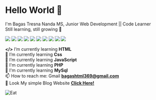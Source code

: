 
# Hello World 👋

I'm Bagas Tresna Nanda MS, Junior Web Development || Code Learner  
Still learning, still growing 🚀


<!--
**BagasHtml/BagasHtml** is a ✨ _special_ ✨ repository because its `README.md` (this file) appears on your GitHub profile.

Here are some ideas to get you started:

- 🔭 I’m currently working on ...
- 🌱 I’m currently learning ...
- 👯 I’m looking to collaborate on ...
- 🤔 I’m looking for help with ...
- 💬 Ask me about ...
- 📫 How to reach me: ...
- 😄 Pronouns: ...
- ⚡ Fun fact: ...
--> 

<img src="https://img.shields.io/badge/ChatGPT-74aa9c?style=for-the-badge&logo=openai&logoColor=white" />
<img src="https://img.shields.io/badge/MariaDB-003545?style=for-the-badge&logo=mariadb&logoColor=white" />
<img src="https://img.shields.io/badge/Bootstrap-563D7C?style=for-the-badge&logo=bootstrap&logoColor=white" />
<img src="https://img.shields.io/badge/Xampp-F37623?style=for-the-badge&logo=xampp&logoColor=white" />
<img src="	https://img.shields.io/badge/HTML5-E34F26?style=for-the-badge&logo=html5&logoColor=white" />
<img src="https://img.shields.io/badge/JavaScript-323330?style=for-the-badge&logo=javascript&logoColor=F7DF1E" />
<img src="https://img.shields.io/badge/CSS3-1572B6?style=for-the-badge&logo=css3&logoColor=white" />
<img src="https://img.shields.io/badge/PHP-777BB4?style=for-the-badge&logo=php&logoColor=white" />
<img src="https://img.shields.io/badge/PHP-777BB4?style=for-the-badge&logo=php&logoColor=white" />
<img src="	https://img.shields.io/badge/Windows_11-0078d4?style=for-the-badge&logo=windows-11&logoColor=white" />

**</>** I’m currently learning **HTML** <br>
🌱 I’m currently learning **Css** <br>
🌱 I’m currently learning **JavaScript** <br>
🌱 I'm currently learning **PHP** <br>
🌱 I'm currently learning **MySql** <br>
📫 How to reach me: Gmail **bagashtml369@gmail.com** <br>
🚀 Look My simple Blog Website [**Click Here!**](https://blog-bagas2.vercel.app/)

![Eat](https://media1.tenor.com/m/59bz1I8P-80AAAAC/%E9%AD%94%E9%83%BD%E7%B2%BE%E5%85%B5%E7%9A%84%E5%A5%B4%E9%9A%B8-mazu-seihei-no-sureibu.gif)
